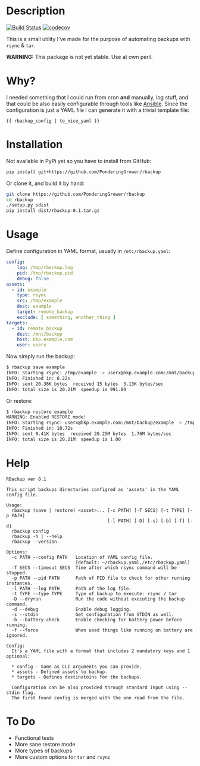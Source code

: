 # Description

[![Build Status](https://travis-ci.org/jakubgs/rbackup.svg?branch=master)](https://travis-ci.org/jakubgs/rbackup) [![codecov](https://codecov.io/gh/jakubgs/rbackup/branch/master/graph/badge.svg)](https://codecov.io/gh/jakubgs/rbackup)

This is a small utility I've made for the purpose of automating backups with `rsync` & `tar`.

**WARNING:** This package is not yet stable. Use at own peril.

# Why?

I needed something that I could run from cron __and__ manually, log stuff, and that could be also easily configurable through tools like [Ansible](https://www.ansible.com/). Since the configuration is just a YAML file I can generate it with a trivial template file:
```
{{ rbackup_config | to_nice_yaml }}
```

# Installation

Not available in PyPi yet so you have to install from GitHub:

```bash
pip install git+https://github.com/PonderingGrower/rbackup
```

Or clone it, and build it by hand:

```bash
git clone https://github.com/PonderingGrower/rbackup
cd rbackup
./setup.py sdist
pip install dist/rbackup-0.1.tar.gz
```

# Usage

Define configuration in YAML format, usually in `/etc/rbackup.yaml`:

```yaml
config:
    log: /tmp/rbackup.log
    pid: /tmp/rbackup.pid
    debug: false
assets:
  - id: example
    type: rsync
    src: /tmp/example
    dest: example
    target: remote_backup
    exclude: [ something, another_thing ]
targets:
  - id: remote_backup
    dest: /mnt/backup
    host: bkp.example.com
    user: userx
```

Now simply run the backup:

```bash
$ rbackup save example
INFO: Starting rsync: /tmp/example -> userx@bkp.example.com:/mnt/backup/example
INFO: Finished in: 6.22s
INFO: sent 20.36K bytes  received 15 bytes  3.13K bytes/sec
INFO: total size is 20.21M  speedup is 991.80
```

Or restore:

```bash
$ rbackup restore example
WARNING: Enabled RESTORE mode!
INFO: Starting rsync: userx@bkp.example.com:/mnt/backup/example -> /tmp/example
INFO: Finished in: 10.72s
INFO: sent 8.41K bytes  received 20.25M bytes  1.76M bytes/sec
INFO: total size is 20.21M  speedup is 1.00
```

# Help

```
RBackup ver 0.1

This script backups directories configred as 'assets' in the YAML config file.

Usage:
  rbackup (save | restore) <asset>... [-c PATH] [-T SECS] [-t TYPE] [-p PATH]
                                      [-l PATH] [-D] [-s] [-b] [-f] [-d]
  rbackup config
  rbackup -h | --help
  rbackup --version

Options:
  -c PATH --config PATH   Location of YAML config file.
                          [default: ~/rbackup.yaml,/etc/rbackup.yaml]
  -T SECS --timeout SECS  Time after which rsync command will be stopped.
  -p PATH --pid PATH      Path of PID file to check for other running instances.
  -l PATH --log PATH      Path of the log file.
  -t TYPE --type TYPE     Type of backup to execute: rsync / tar
  -D --dryrun             Run the code without executing the backup command.
  -d --debug              Enable debug logging.
  -s --stdin              Get configuration from STDIN as well.
  -b --battery-check      Enable checking for battery power before running.
  -f --force              When used things like running on battery are ignored.

Config: 
  It's a YAML file with a format that includes 2 mandatory keys and 1 optional:
  
  * config - Same as CLI arguments you can provide.
  * assets - Defined assets to backup.
  * targets - Defines destinatoins for the backups.
  
  Configuration can be also provided through standard input using --stdin flag.
  The first found config is merged with the one read from the file.
```

# To Do

* Functional tests
* More sane restore mode
* More types of backups
* More custom options for `tar` and `rsync`
